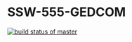 # SSW-555-GEDCOM
[![build status of master](https://travis-ci.org/ZYZMarshall/SSW-555-GEDCOM.svg?branch=master)](https://travis-ci.org/ZYZMarshall/SSW-555-GEDCOM)
